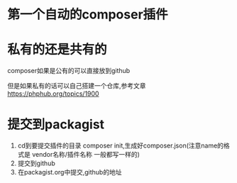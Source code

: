 # 第一个自动的composer插件

# 私有的还是共有的

composer如果是公有的可以直接放到github

但是如果私有的话可以自己搭建一个仓库,参考文章<https://phphub.org/topics/1900>

 # 提交到packagist
 
 1. cd到要提交插件的目录 composer init,生成好composer.json(注意name的格式是 vendor名称/插件名称 一般都写一样的)
 2. 提交到github
 3. 在packagist.org中提交,github的地址